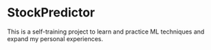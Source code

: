 # StockPredictor
This is a self-training project to learn and practice ML techniques and expand my personal experiences.
